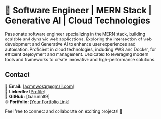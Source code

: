# 🚀 Software Engineer | MERN Stack | Generative AI | Cloud Technologies

Passionate software engineer specializing in the MERN stack, building scalable and dynamic web applications. Exploring the intersection of web development and Generative AI to enhance user experiences and automation. Proficient in cloud technologies, including AWS and Docker, for efficient deployment and management. Dedicated to leveraging modern tools and frameworks to create innovative and high-performance solutions.


## Contact
📩 **Email:** [agmnwosgr@gmail.com]  
🔗 **LinkedIn:** [[Profile]((https://www.linkedin.com/in/tarun-shukla-941054329/))]  
🐙 **GitHub:** [taarunn99]  
🌐 **Portfolio:** [[Your Portfolio Link](https://bento.me/taarunn)]  

Feel free to connect and collaborate on exciting projects! 🚀

